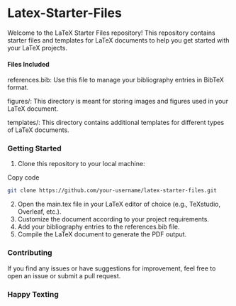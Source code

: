 # Latex-Starter-Files
Welcome to the LaTeX Starter Files repository! This repository contains starter files and templates for LaTeX documents to help you get started with your LaTeX projects.

#### Files Included

references.bib: Use this file to manage your bibliography entries in BibTeX format.

figures/: This directory is meant for storing images and figures used in your LaTeX document.

templates/: This directory contains additional templates for different types of LaTeX documents.

### Getting Started
1. Clone this repository to your local machine:

  Copy code
```bash
git clone https://github.com/your-username/latex-starter-files.git
```
2. Open the main.tex file in your LaTeX editor of choice (e.g., TeXstudio, Overleaf, etc.).
3. Customize the document according to your project requirements.
4. Add your bibliography entries to the references.bib file.
5. Compile the LaTeX document to generate the PDF output.

### Contributing
If you find any issues or have suggestions for improvement, feel free to open an issue or submit a pull request.

### Happy Texting
